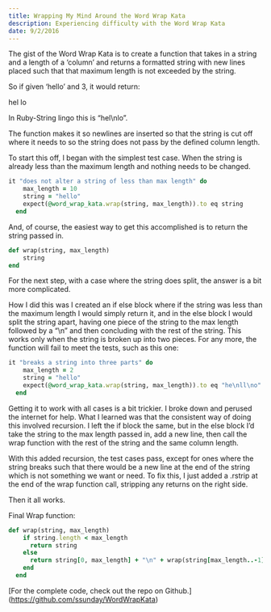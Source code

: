 ```yaml
---
title: Wrapping My Mind Around the Word Wrap Kata
description: Experiencing difficulty with the Word Wrap Kata
date: 9/2/2016
---
```


The gist of the Word Wrap Kata is to create a function that takes in a string and a length of a ‘column’ and returns a formatted string with new lines placed such that that maximum length is not exceeded by the string.

So if given ‘hello’ and 3, it would return:

hel
lo

In Ruby-String lingo this is “hel\nlo”.

The function makes it so newlines are inserted so that the string is cut off where it needs to so the string does not pass by the defined column length.

To start this off, I began with the simplest test case. When the string is already less than the maximum length and nothing needs to be changed.

```ruby
it "does not alter a string of less than max length" do
    max_length = 10
    string = "hello"
    expect(@word_wrap_kata.wrap(string, max_length)).to eq string
  end
```

And, of course, the easiest way to get this accomplished is to return the string passed in.

```ruby
def wrap(string, max_length)
    string
end
```

For the next step, with a case where the string does split, the answer is a bit more complicated.

How I did this was I created an if else block where if the string was less than the maximum length I would simply return it, and in the else block I would split the string apart, having one piece of the string to the max length followed by a “\n” and then concluding with the rest of the string. This works only when the string is broken up into two pieces. For any more, the function will fail to meet the tests, such as this one:

```ruby
it "breaks a string into three parts" do
    max_length = 2
    string = "hello"
    expect(@word_wrap_kata.wrap(string, max_length)).to eq "he\nll\no"
  end
```

Getting it to work with all cases is a bit trickier. I broke down and perused the internet for help. What I learned was that the consistent way of doing this involved recursion. I left the if block the same, but in the else block I’d take the string to the max length passed in, add a new line, then call the wrap function with the rest of the string and the same column length.

With this added recursion, the test cases pass, except for ones where the string breaks such that there would be a new line at the end of the string which is not something we want or need. To fix this, I just added a .rstrip at the end of the wrap function call, stripping any returns on the right side.

Then it all works.

Final Wrap function:

```ruby
def wrap(string, max_length)
    if string.length < max_length
      return string
    else
      return string[0, max_length] + "\n" + wrap(string[max_length..-1], max_length).rstrip
    end
  end
```

[For the complete code, check out the repo on Github.] (https://github.com/ssunday/WordWrapKata)
